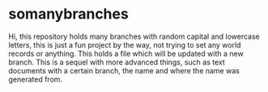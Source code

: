# somanybranches
Hi, this repository holds many branches with random capital and lowercase letters, this is just a fun project by the way, not trying to set any world records or anything. This holds a file which will be updated with a new branch. This is a sequel with more advanced things, such as text documents with a certain branch, the name and where the name was generated from.
